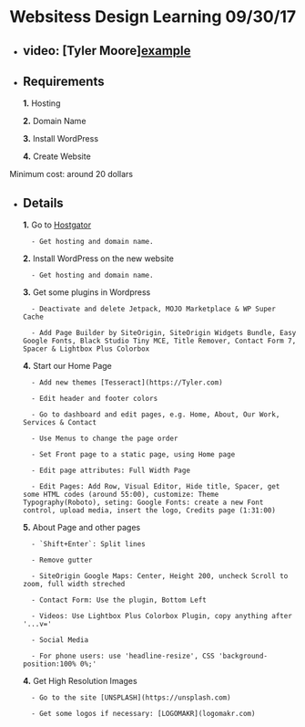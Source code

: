 # Websitess Design Learning 09/30/17

- ## video: [Tyler Moore]<a href="https://www.youtube.com/watch?v=sd0grLQ4voU" target="_blank">example</a>

- ## Requirements

    **1.** Hosting

    **2.** Domain Name

    **3.** Install WordPress

    **4.** Create Website

Minimum cost: around 20 dollars

- ## Details

    **1.** Go to [Hostgator](www.hostator.com)

        - Get hosting and domain name.

    **2.** Install WordPress on the new website

        - Get hosting and domain name.

    **3.** Get some plugins in Wordpress

        - Deactivate and delete Jetpack, MOJO Marketplace & WP Super Cache

        - Add Page Builder by SiteOrigin, SiteOrigin Widgets Bundle, Easy Google Fonts, Black Studio Tiny MCE, Title Remover, Contact Form 7, Spacer & Lightbox Plus Colorbox

    **4.** Start our Home Page

        - Add new themes [Tesseract](https://Tyler.com)

        - Edit header and footer colors

        - Go to dashboard and edit pages, e.g. Home, About, Our Work, Services & Contact

        - Use Menus to change the page order

        - Set Front page to a static page, using Home page

        - Edit page attributes: Full Width Page

        - Edit Pages: Add Row, Visual Editor, Hide title, Spacer, get some HTML codes (around 55:00), customize: Theme Typography(Roboto), seting: Google Fonts: create a new Font control, upload media, insert the logo, Credits page (1:31:00)

    **5.** About Page and other pages

        - `Shift+Enter`: Split lines

        - Remove gutter

        - SiteOrigin Google Maps: Center, Height 200, uncheck Scroll to zoom, full width streched

        - Contact Form: Use the plugin, Bottom Left

        - Videos: Use Lightbox Plus Colorbox Plugin, copy anything after '...v='

        - Social Media

        - For phone users: use 'headline-resize', CSS 'background-position:100% 0%;'

    **4.** Get High Resolution Images

        - Go to the site [UNSPLASH](https://unsplash.com)

        - Get some logos if necessary: [LOGOMAKR](logomakr.com)
